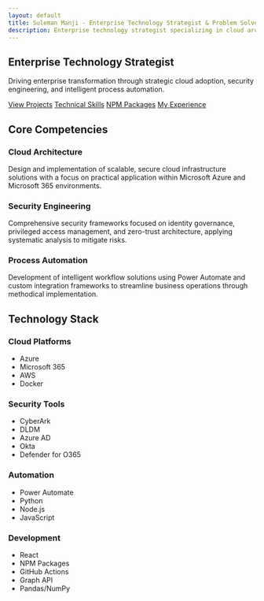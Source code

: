 ```yaml
---
layout: default
title: Suleman Manji - Enterprise Technology Strategist & Problem Solver
description: Enterprise technology strategist specializing in cloud architecture, security engineering, and process automation. A capable, analytical problem-solver with a hands-on approach, focused on delivering practical, secure, and efficient solutions within collaborative team environments. Keywords: cloud architecture, security engineering, process automation, technical specialist, analytical problem-solving, hands-on technology, Microsoft Azure, Microsoft 365, Power Automate, system administration, data analysis, team collaboration, cybersecurity, identity management, Node.js developer, automation expert.
---
```


## Enterprise Technology Strategist

Driving enterprise transformation through strategic cloud adoption, security engineering, and intelligent process automation.

<div class="cta-buttons">
    <a href="/projects" class="btn">View Projects</a>
    <a href="/technical-skills" class="btn btn-primary">Technical Skills</a>
    <a href="/npm-packages" class="btn btn-outline">NPM Packages</a>
    <a href="/experience" class="btn btn-outline">My Experience</a>
</div>

## Core Competencies

### <i class="fas fa-cloud"></i> Cloud Architecture
Design and implementation of scalable, secure cloud infrastructure solutions with a focus on practical application within Microsoft Azure and Microsoft 365 environments.

### <i class="fas fa-shield-alt"></i> Security Engineering
Comprehensive security frameworks focused on identity governance, privileged access management, and zero-trust architecture, applying systematic analysis to mitigate risks.

### <i class="fas fa-cogs"></i> Process Automation
Development of intelligent workflow solutions using Power Automate and custom integration frameworks to streamline business operations through methodical implementation.

## Technology Stack

### Cloud Platforms
- <i class="fab fa-microsoft"></i> Azure
- <i class="fas fa-cloud"></i> Microsoft 365
- <i class="fab fa-aws"></i> AWS
- <i class="fab fa-docker"></i> Docker

### Security Tools
- <i class="fas fa-shield-alt"></i> CyberArk
- <i class="fas fa-user-shield"></i> DLDM
- <i class="fas fa-lock"></i> Azure AD
- <i class="fas fa-key"></i> Okta
- <i class="fas fa-shield-virus"></i> Defender for O365

### Automation
- <i class="fas fa-cogs"></i> Power Automate
- <i class="fas fa-code"></i> Python
- <i class="fab fa-node-js"></i> Node.js
- <i class="fab fa-js"></i> JavaScript

### Development
- <i class="fab fa-react"></i> React
- <i class="fab fa-npm"></i> NPM Packages
- <i class="fab fa-github"></i> GitHub Actions
- <i class="fab fa-microsoft"></i> Graph API
- <i class="fab fa-python"></i> Pandas/NumPy

